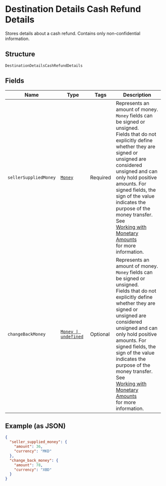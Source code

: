 <!-- Optimized: 2025-10-06 -->
<!-- RPM: 1.6.2.1.1.6.2.1_destination-details-cash-refund-details_20251006 -->
<!-- Session: E2E RPM DNA Application -->
<!-- AOM: RND (Reggie & Dro) -->
<!-- COI: TECHNOLOGY -->
<!-- RPM: HIGH -->
<!-- ACTION: BUILD -->

# Destination Details Cash Refund Details

Stores details about a cash refund. Contains only non-confidential information.

## Structure

`DestinationDetailsCashRefundDetails`

## Fields

| Name | Type | Tags | Description |
|  --- | --- | --- | --- |
| `sellerSuppliedMoney` | [`Money`](../../doc/models/money.md) | Required | Represents an amount of money. `Money` fields can be signed or unsigned.<br>Fields that do not explicitly define whether they are signed or unsigned are<br>considered unsigned and can only hold positive amounts. For signed fields, the<br>sign of the value indicates the purpose of the money transfer. See<br>[Working with Monetary Amounts](https://developer.squareup.com/docs/build-basics/working-with-monetary-amounts)<br>for more information. |
| `changeBackMoney` | [`Money \| undefined`](../../doc/models/money.md) | Optional | Represents an amount of money. `Money` fields can be signed or unsigned.<br>Fields that do not explicitly define whether they are signed or unsigned are<br>considered unsigned and can only hold positive amounts. For signed fields, the<br>sign of the value indicates the purpose of the money transfer. See<br>[Working with Monetary Amounts](https://developer.squareup.com/docs/build-basics/working-with-monetary-amounts)<br>for more information. |

## Example (as JSON)

```json
{
  "seller_supplied_money": {
    "amount": 36,
    "currency": "MKD"
  },
  "change_back_money": {
    "amount": 78,
    "currency": "XBD"
  }
}
```
